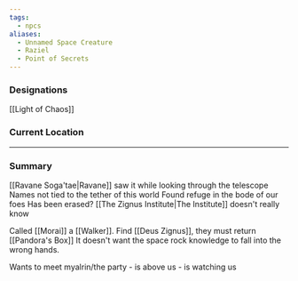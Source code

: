 ```yaml
---
tags:
  - npcs
aliases:
  - Unnamed Space Creature
  - Raziel
  - Point of Secrets
---
```


### Designations
[[Light of Chaos]] 

### Current Location


___
### Summary
[[Ravane Soga'tae|Ravane]] saw it while looking through the telescope
Names not tied to the tether of this world
Found refuge in the bode of our foes 
Has been erased? [[The Zignus Institute|The Institute]] doesn't really know


Called [[Morai]] a [[Walker]].
Find [[Deus Zignus]], they must return [[Pandora's Box]] 
It doesn't want the space rock knowledge to fall into the wrong hands. 

Wants to meet myalrin/the party - is above us - is watching us 